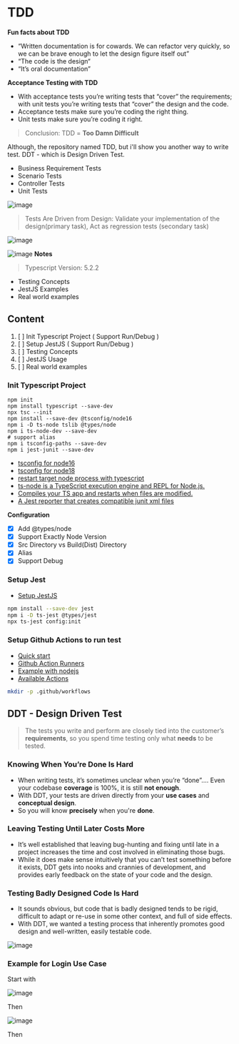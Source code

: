 # TDD

**Fun facts about TDD**

- “Written documentation is for cowards. We can refactor very quickly, so we can be brave enough to let the design figure itself out”
- “The code is the design“
- “It’s oral documentation”

**Acceptance Testing with TDD**

- With acceptance tests you’re writing tests that “cover” the requirements; with unit tests you’re writing tests that “cover” the design and the code.
- Acceptance tests make sure you’re coding the right thing.
- Unit tests make sure you’re coding it right.

> Conclusion: TDD = **Too Damn Difficult**

Although, the repository named TDD, but i'll show you another way to write test. DDT - which is Design Driven Test.

- Business Requirement Tests
- Scenario Tests
- Controller Tests
- Unit Tests

![image](https://user-images.githubusercontent.com/31009750/264981237-9b2414a3-6ea5-439d-960b-14425a4dfce3.png)

> Tests Are Driven from Design: Validate your implementation of the design(primary task), Act as regression tests (secondary task)

![image](https://user-images.githubusercontent.com/31009750/264981473-1747e354-4cbd-4117-8d70-dbef6d769640.png)

![image](https://user-images.githubusercontent.com/31009750/264982029-5ba5adba-7046-4d69-8c20-5496d67bb5a6.png)
**Notes**

> Typescript Version: 5.2.2

- Testing Concepts
- JestJS Examples
- Real world examples

## Content

1. [ ] Init Typescript Project ( Support Run/Debug )
2. [ ] Setup JestJS ( Support Run/Debug )
3. [ ] Testing Concepts
4. [ ] JestJS Usage
5. [ ] Real world examples

### Init Typescript Project

```
npm init
npm install typescript --save-dev
npx tsc --init
npm install --save-dev @tsconfig/node16
npm i -D ts-node tslib @types/node
npm i ts-node-dev --save-dev
# support alias
npm i tsconfig-paths --save-dev
npm i jest-junit --save-dev
```

- [tsconfig for node16](https://www.npmjs.com/package/@tsconfig/node16)
- [tsconfig for node18](https://www.npmjs.com/package/@tsconfig/node18)
- [restart target node process with typescript](https://www.npmjs.com/package/ts-node-dev)
- [ts-node is a TypeScript execution engine and REPL for Node.js.](https://typestrong.org/ts-node/docs/)
- [Compiles your TS app and restarts when files are modified.](https://www.npmjs.com/package/ts-node-dev)
- [A Jest reporter that creates compatible junit xml files](https://www.npmjs.com/package/jest-junit)

**Configuration**

- [x] Add @types/node
- [x] Support Exactly Node Version
- [x] Src Directory vs Build(Dist) Directory
- [x] Alias
- [x] Support Debug

### Setup Jest

- [Setup JestJS](https://jestjs.io/docs/getting-started)

```sh
npm install --save-dev jest
npm i -D ts-jest @types/jest
npx ts-jest config:init
```

### Setup Github Actions to run test

- [Quick start](https://docs.github.com/en/actions/quickstart)
- [Github Action Runners](https://docs.github.com/en/actions/using-jobs/choosing-the-runner-for-a-job#choosing-github-hosted-runners)
- [Example with nodejs](https://docs.github.com/en/actions/automating-builds-and-tests/building-and-testing-nodejs)
- [Available Actions](https://github.com/actions)

```sh
mkdir -p .github/workflows
```

## DDT - Design Driven Test

> The tests you write and perform are closely tied into the customer’s **requirements**, so you spend time testing only what **needs** to be tested.

### Knowing When You’re Done Is Hard

- When writing tests, it’s sometimes unclear when you’re “done”.... Even your codebase **coverage** is 100%, it is still **not enough**.
- With DDT, your tests are driven directly from your **use cases** and **conceptual design**.
- So you will know **precisely** when you're **done**.

### Leaving Testing Until Later Costs More

- It’s well established that leaving bug-hunting and fixing until late in a project increases the time and cost involved in eliminating those bugs.
- While it does make sense intuitively that you can’t test something before it exists, DDT gets into nooks and crannies of development, and provides early feedback on the state of your code and the design.

### Testing Badly Designed Code Is Hard

- It sounds obvious, but code that is badly designed tends to be rigid, difficult to adapt or re-use in some other context, and full of side effects.
- With DDT, we wanted a testing process that inherently promotes good design and well-written, easily testable code.

![image](https://user-images.githubusercontent.com/31009750/265255252-aeb2c62d-2eae-4390-9673-72e93af09298.png)

### Example for Login Use Case

Start with

![image](https://user-images.githubusercontent.com/31009750/265267699-d38b6e56-cb71-4aaf-8ae1-01df3745aa0c.png)

Then

![image](https://user-images.githubusercontent.com/31009750/265270456-60760354-0530-4d54-8de3-1af9add5ae06.png)

Then
